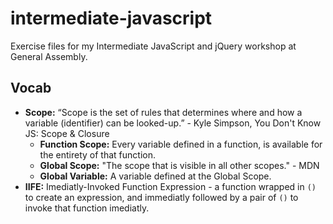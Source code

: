 # intermediate-javascript
Exercise files for my Intermediate JavaScript and jQuery workshop at General Assembly.

## Vocab

* **Scope:** “Scope is the set of rules that determines where and how a variable (identifier) can be looked-up.” - Kyle Simpson, You Don't Know JS: Scope & Closure
  * **Function Scope:** Every variable defined in a function, is available for the entirety of that function.
  * **Global Scope:** "The scope that is visible in all other scopes." - MDN
  * **Global Variable:** A variable defined at the Global Scope.
* **IIFE:** Imediatly-Invoked Function Expression - a function wrapped in `()` to create an expression, and immediatly followed by a pair of `()` to invoke that function imediatly.
